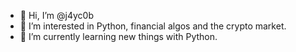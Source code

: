- 👋 Hi, I’m @j4yc0b
- 👀 I’m interested in Python, financial algos and the crypto market.
- 🌱 I’m currently learning new things with Python.
